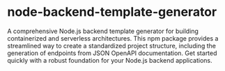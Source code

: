 # node-backend-template-generator
A comprehensive Node.js backend template generator for building containerized and serverless architectures. This npm package provides a streamlined way to create a standardized project structure, including the generation of endpoints from JSON OpenAPI documentation. Get started quickly with a robust foundation for your Node.js backend applications.

